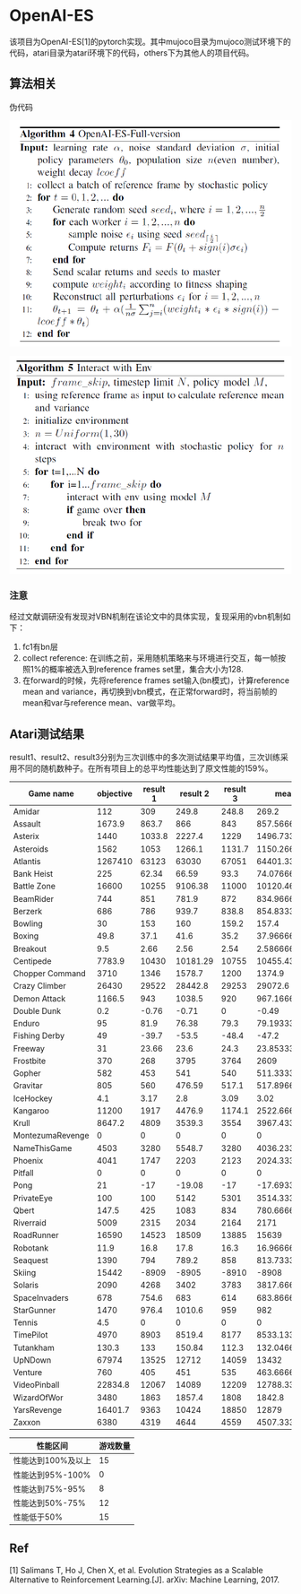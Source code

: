 # OpenAI-ES

该项目为OpenAI-ES[1]的pytorch实现。其中mujoco目录为mujoco测试环境下的代码，atari目录为atari环境下的代码，others下为其他人的项目代码。

## 算法相关

伪代码

![1566922707019](.\assets\1566922707019.png)

![1566922722175](.\assets\1566922722175.png)

### 注意

经过文献调研没有发现对VBN机制在该论文中的具体实现，复现采用的vbn机制如下：

1. fc1有bn层
2. collect reference: 在训练之前，采用随机策略来与环境进行交互，每一帧按照1%的概率被选入到reference frames set里，集合大小为128.
3. 在forward的时候，先将reference frames set输入(bn模式)，计算reference mean and variance，再切换到vbn模式，在正常forward时，将当前帧的mean和var与reference mean、var做平均。

## Atari测试结果

result1、result2、result3分别为三次训练中的多次测试结果平均值，三次训练采用不同的随机数种子。在所有项目上的总平均性能达到了原文性能的159%。

| Game name        | objective | result 1 | result 2 | result 3 | mean         | percent      |
| ---------------- | --------- | -------- | -------- | -------- | ------------ | ------------ |
| Amidar           | 112       | 309      | 249.8    | 248.8    | 269.2        | 240.3571429  |
| Assault          | 1673.9    | 863.7    | 866      | 843      | 857.5666667  | 51.23165462  |
| Asterix          | 1440      | 1033.8   | 2227.4   | 1229     | 1496.733333  | 103.9398148  |
| Asteroids        | 1562      | 1053     | 1266.1   | 1131.7   | 1150.266667  | 73.64063167  |
| Atlantis         | 1267410   | 63123    | 63030    | 67051    | 64401.33333  | 5.081333849  |
| Bank Heist       | 225       | 62.34    | 66.59    | 93.3     | 74.07666667  | 32.92296296  |
| Battle Zone      | 16600     | 10255    | 9106.38  | 11000    | 10120.46     | 60.96662651  |
| BeamRider        | 744       | 851      | 781.9    | 872      | 834.9666667  | 112.2267025  |
| Berzerk          | 686       | 786      | 939.7    | 838.8    | 854.8333333  | 124.6112731  |
| Bowling          | 30        | 153      | 160      | 159.2    | 157.4        | 524.6666667  |
| Boxing           | 49.8      | 37.1     | 41.6     | 35.2     | 37.96666667  | 76.23828648  |
| Breakout         | 9.5       | 2.66     | 2.56     | 2.54     | 2.586666667  | 27.22807018  |
| Centipede        | 7783.9    | 10430    | 10181.29 | 10755    | 10455.43     | 134.3212271  |
| Chopper Command  | 3710      | 1346     | 1578.7   | 1200     | 1374.9       | 37.05929919  |
| Crazy Climber    | 26430     | 29522    | 28442.8  | 29253    | 29072.6      | 109.9984866  |
| Demon Attack     | 1166.5    | 943      | 1038.5   | 920      | 967.1666667  | 82.91184455  |
| Double Dunk      | 0.2       | -0.76    | -0.71    | 0        | -0.49        | -245         |
| Enduro           | 95        | 81.9     | 76.38    | 79.3     | 79.19333333  | 83.36140351  |
| Fishing Derby    | 49        | -39.7    | -53.5    | -48.4    | -47.2        | -96.32653061 |
| Freeway          | 31        | 23.66    | 23.6     | 24.3     | 23.85333333  | 76.94623656  |
| Frostbite        | 370       | 268      | 3795     | 3764     | 2609         | 705.1351351  |
| Gopher           | 582       | 453      | 541      | 540      | 511.3333333  | 87.85796105  |
| Gravitar         | 805       | 560      | 476.59   | 517.1    | 517.8966667  | 64.33498965  |
| IceHockey        | 4.1       | 3.17     | 2.8      | 3.09     | 3.02         | 73.65853659  |
| Kangaroo         | 11200     | 1917     | 4476.9   | 1174.1   | 2522.666667  | 22.52380952  |
| Krull            | 8647.2    | 4809     | 3539.3   | 3554     | 3967.433333  | 45.88113301  |
| MontezumaRevenge | 0         | 0        | 0        | 0        | 0            | 0            |
| NameThisGame     | 4503      | 3280     | 5548.7   | 3280     | 4036.233333  | 89.63431786  |
| Phoenix          | 4041      | 1747     | 2203     | 2123     | 2024.333333  | 50.09486101  |
| Pitfall          | 0         | 0        | 0        | 0        | 0            | 0            |
| Pong             | 21        | -17      | -19.08   | -17      | -17.69333333 | -84.25396825 |
| PrivateEye       | 100       | 100      | 5142     | 5301     | 3514.333333  | 3514.333333  |
| Qbert            | 147.5     | 425      | 1083     | 834      | 780.6666667  | 529.2655367  |
| Riverraid        | 5009      | 2315     | 2034     | 2164     | 2171         | 43.34198443  |
| RoadRunner       | 16590     | 14523    | 18509    | 13885    | 15639        | 94.2676311   |
| Robotank         | 11.9      | 16.8     | 17.8     | 16.3     | 16.96666667  | 142.5770308  |
| Seaquest         | 1390      | 794      | 789.2    | 858      | 813.7333333  | 58.54196643  |
| Skiing           | 15442     | -8909    | -8905    | -8910    | -8908        | -57.68682813 |
| Solaris          | 2090      | 4268     | 3402     | 3783     | 3817.666667  | 182.6634769  |
| SpaceInvaders    | 678       | 754.6    | 683      | 614      | 683.8666667  | 100.8652901  |
| StarGunner       | 1470      | 976.4    | 1010.6   | 959      | 982          | 66.80272109  |
| Tennis           | 4.5       | 0        | 0        | 0        | 0            | 0            |
| TimePilot        | 4970      | 8903     | 8519.4   | 8177     | 8533.133333  | 171.6928236  |
| Tutankham        | 130.3     | 133      | 150.84   | 112.3    | 132.0466667  | 101.3404963  |
| UpNDown          | 67974     | 13525    | 12712    | 14059    | 13432        | 19.76049666  |
| Venture          | 760       | 405      | 451      | 535      | 463.6666667  | 61.00877193  |
| VideoPinball     | 22834.8   | 12067    | 14089    | 12209    | 12788.33333  | 56.00370195  |
| WizardOfWor      | 3480      | 1863     | 1857.4   | 1808     | 1842.8       | 52.95402299  |
| YarsRevenge      | 16401.7   | 9363     | 10424    | 18850    | 12879        | 78.52234829  |
| Zaxxon           | 6380      | 4319     | 4644     | 4559     | 4507.333333  | 70.64785789  |

| **性能区间**       | **游戏数量** |
| ------------------ | ------------ |
| 性能达到100%及以上 | 15           |
| 性能达到95%-100%   | 0            |
| 性能达到75%-95%    | 8            |
| 性能达到50%-75%    | 12           |
| 性能低于50%        | 15           |

## Ref

[1] Salimans T, Ho J, Chen X, et al. Evolution Strategies as a Scalable Alternative to Reinforcement Learning.[J]. arXiv: Machine Learning, 2017.
